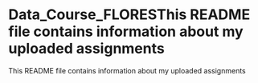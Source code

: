 # Data_Course_FLORESThis README file contains information about my uploaded assignments
This README file contains information about my uploaded assignments
